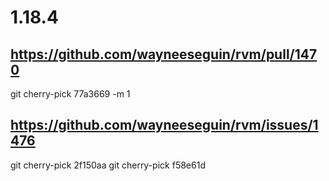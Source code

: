 # 1.18.4

## https://github.com/wayneeseguin/rvm/pull/1470
git cherry-pick 77a3669 -m 1

## https://github.com/wayneeseguin/rvm/issues/1476
git cherry-pick 2f150aa
git cherry-pick f58e61d
